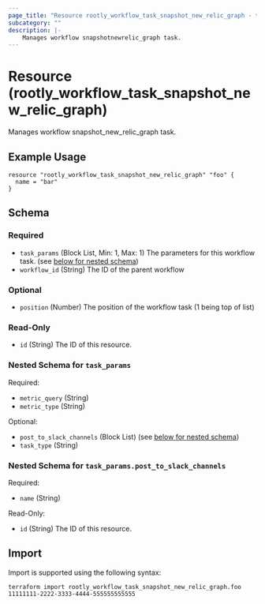 ```yaml
---
page_title: "Resource rootly_workflow_task_snapshot_new_relic_graph - terraform-provider-rootly"
subcategory: ""
description: |-
    Manages workflow snapshotnewrelic_graph task.
---
```


# Resource (rootly_workflow_task_snapshot_new_relic_graph)

Manages workflow snapshot_new_relic_graph task.

## Example Usage

```
resource "rootly_workflow_task_snapshot_new_relic_graph" "foo" {
  name = "bar"
}
```

<!-- schema generated by tfplugindocs -->
## Schema

### Required

- `task_params` (Block List, Min: 1, Max: 1) The parameters for this workflow task. (see [below for nested schema](#nestedblock--task_params))
- `workflow_id` (String) The ID of the parent workflow

### Optional

- `position` (Number) The position of the workflow task (1 being top of list)

### Read-Only

- `id` (String) The ID of this resource.

<a id="nestedblock--task_params"></a>
### Nested Schema for `task_params`

Required:

- `metric_query` (String)
- `metric_type` (String)

Optional:

- `post_to_slack_channels` (Block List) (see [below for nested schema](#nestedblock--task_params--post_to_slack_channels))
- `task_type` (String)

<a id="nestedblock--task_params--post_to_slack_channels"></a>
### Nested Schema for `task_params.post_to_slack_channels`

Required:

- `name` (String)

Read-Only:

- `id` (String) The ID of this resource.

## Import

Import is supported using the following syntax:

```shell
terraform import rootly_workflow_task_snapshot_new_relic_graph.foo 11111111-2222-3333-4444-555555555555
```